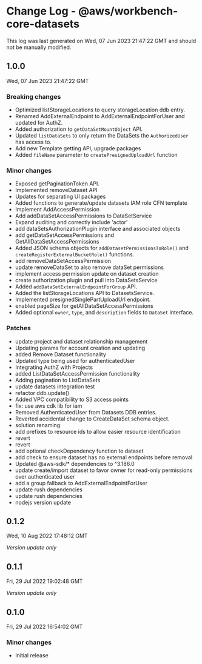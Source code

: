 # Change Log - @aws/workbench-core-datasets

This log was last generated on Wed, 07 Jun 2023 21:47:22 GMT and should not be manually modified.

## 1.0.0
Wed, 07 Jun 2023 21:47:22 GMT

### Breaking changes

- Optimized listStorageLocations to query storageLocation ddb entry.
- Renamed AddExternalEndpoint to AddExternalEndpointForUser and updated for AuthZ.
- Added authorization to `getDataSetMountObject` API.
- Updated `listDataSets` to only return the DataSets the `AuthorizedUser` has access to.
- Add new Template getting API, upgrade packages
- Added `fileName` parameter to `createPresignedUploadUrl` function

### Minor changes

- Exposed getPaginationToken API.
- Implemented removeDataset API
- Updates for separating UI packages
- Added functions to generate/update datasets IAM role CFN template
- Implement AddAccessPermission
- Add addDataSetAccessPermissions to DataSetService
- Expand auditing and correctly include 'actor'
- add dataSetsAuthorizationPlugin interface and associated objects
- add getDataSetAccessPermissions and GetAllDataSetAccessPermissions
- Added JSON schema objects for `addDatasetPermissionsToRole()` and `createRegisterExternalBucketRole()` functions.
- add removeDataSetAccessPermission
- update removeDataSet to also remove dataSet permissions
- implement access permission update on dataset creation
- create authorization plugin and pull into DataSetsService
- Added `addDataSetExternalEndpointForGroup` API.
- Added the listStorageLocations API to DatasetsService.
- Implemented presignedSinglePartUploadUrl endpoint.
- enabled pageSize for getAllDataSetAccessPermissions
- Added optional `owner`, `type`, and `description` fields to `DataSet` interface.

### Patches

- update project and dataset relationship management
- Updating params for account creation and updating
- added Remove Dataset functionality
- Updated type being used for authenticatedUser
- Integrating AuthZ with Projects
- added ListDataSetAccessPermission functionality
- Adding pagination to ListDataSets
- update datasets integration test
- refactor ddb.update()
- Added VPC compatibility to S3 access points
- fix: use aws cdk lib for iam
- Removed AuthenticatedUser from Datasets DDB entries.
- Reverted accidental change to CreateDataSet schema object.
- solution renaming
- add prefixes to resource ids to allow easier resource identification
- revert
- revert
- add optional checkDependency function to dataset
- add check to ensure dataset has no external endpoints before removal
- Updated @aws-sdk/* dependencies to ^3.186.0
- update create/import dataset to favor owner for read-only permissions over authenticated user
- add a group fallback to AddExternalEndpointForUser
- update rush dependencies
- update rush dependencies
- nodejs version update

## 0.1.2
Wed, 10 Aug 2022 17:48:12 GMT

_Version update only_

## 0.1.1
Fri, 29 Jul 2022 19:02:48 GMT

_Version update only_

## 0.1.0
Fri, 29 Jul 2022 16:54:02 GMT

### Minor changes

- Initial release

